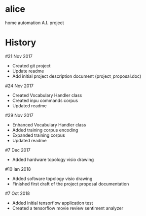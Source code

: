 # alice
home automation A.I. project

History
=======
#21 Nov 2017
- Created git project
- Update readme
- Add initial project description document (project_proposal.doc)

#24 Nov 2017
- Created Vocabulary Handler class
- Created inpu commands corpus
- Updated readme

#29 Nov 2017
- Enhanced Vocabulary Handler class
- Added training corpus encoding
- Expanded training corpus
- Updated readme

#7 Dec 2017
- Added hardware topology visio drawing

#10 Ian 2018
- Added software topology visio drawing
- Finished first draft of the project proposal documentation

#7 Oct 2018
- Added initial tensorflow application test
- Created a tensorflow movie review sentiment analyzer
